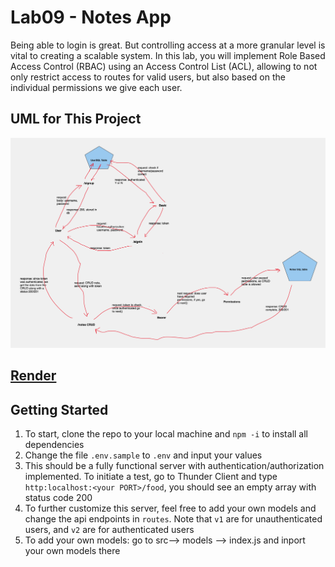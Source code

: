 # Lab09 - Notes App

Being able to login is great. But controlling access at a more granular level is vital to creating a scalable system. In this lab, you will implement Role Based Access Control (RBAC) using an Access Control List (ACL), allowing to not only restrict access to routes for valid users, but also based on the individual permissions we give each user.

## UML for This Project

![UML for Lab09](./Group%20project.png)

## [Render](https://lab9-fysp.onrender.com)

## Getting Started

1. To start, clone the repo to your local machine and `npm -i` to install all dependencies
2. Change the file `.env.sample` to `.env` and input your values
3. This should be a fully functional server with authentication/authorization implemented. To initiate a test, go to Thunder Client and type `http:localhost:<your PORT>/food`, you should see an empty array with status code 200
4. To further customize this server, feel free to add your own models and change the api endpoints in `routes`. Note that `v1` are for unauthenticated users, and `v2` are for authenticated users
5. To add your own models: go to src--> models --> index.js and inport your own models there
